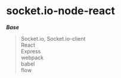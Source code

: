 # socket.io-node-react

***Base***
> Socket.io, Socket.io-client </br>
> React </br>
> Express </br>
> webpack </br>
> babel </br>
> flow </br>
